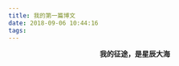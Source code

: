 ```yaml
---
title: 我的第一篇博文
date: 2018-09-06 10:44:16
tags:
---
```

**<center>我的征途，是星辰大海</center>**

<!-- more -->


